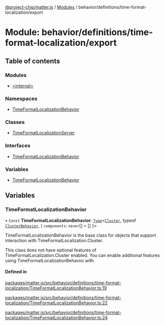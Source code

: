 [@project-chip/matter.js](../README.md) / [Modules](../modules.md) / behavior/definitions/time-format-localization/export

# Module: behavior/definitions/time-format-localization/export

## Table of contents

### Modules

- [\<internal\>](behavior_definitions_time_format_localization_export._internal_.md)

### Namespaces

- [TimeFormatLocalizationBehavior](behavior_definitions_time_format_localization_export.TimeFormatLocalizationBehavior.md)

### Classes

- [TimeFormatLocalizationServer](../classes/behavior_definitions_time_format_localization_export.TimeFormatLocalizationServer.md)

### Interfaces

- [TimeFormatLocalizationBehavior](../interfaces/behavior_definitions_time_format_localization_export.TimeFormatLocalizationBehavior-1.md)

### Variables

- [TimeFormatLocalizationBehavior](behavior_definitions_time_format_localization_export.md#timeformatlocalizationbehavior)

## Variables

### TimeFormatLocalizationBehavior

• `Const` **TimeFormatLocalizationBehavior**: [`Type`](../interfaces/behavior_cluster_export.ClusterBehavior.Type.md)\<[`Cluster`](../interfaces/cluster_export.TimeFormatLocalization.Cluster.md), typeof [`ClusterBehavior`](behavior_cluster_export.ClusterBehavior.md), \{ `components`: `never`[] = [] }\>

TimeFormatLocalizationBehavior is the base class for objects that support interaction with TimeFormatLocalization.Cluster.

This class does not have optional features of TimeFormatLocalization.Cluster enabled. You can enable additional
features using TimeFormatLocalizationBehavior.with.

#### Defined in

[packages/matter.js/src/behavior/definitions/time-format-localization/TimeFormatLocalizationBehavior.ts:19](https://github.com/project-chip/matter.js/blob/0c058ae17fdba4c0b89b8b13c309011d51782299/packages/matter.js/src/behavior/definitions/time-format-localization/TimeFormatLocalizationBehavior.ts#L19)

[packages/matter.js/src/behavior/definitions/time-format-localization/TimeFormatLocalizationBehavior.ts:22](https://github.com/project-chip/matter.js/blob/0c058ae17fdba4c0b89b8b13c309011d51782299/packages/matter.js/src/behavior/definitions/time-format-localization/TimeFormatLocalizationBehavior.ts#L22)

[packages/matter.js/src/behavior/definitions/time-format-localization/TimeFormatLocalizationBehavior.ts:24](https://github.com/project-chip/matter.js/blob/0c058ae17fdba4c0b89b8b13c309011d51782299/packages/matter.js/src/behavior/definitions/time-format-localization/TimeFormatLocalizationBehavior.ts#L24)
